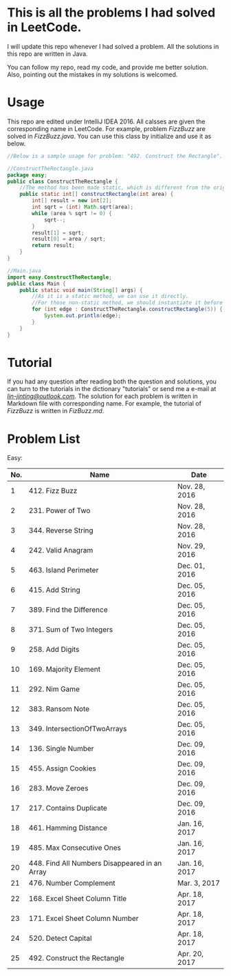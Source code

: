 # This is all the problems I had solved in LeetCode.

I will update this repo whenever I had solved a problem. All the solutions in this repo are written in Java.

You can follow my repo, read my code, and provide me better solution. Also, pointing out the mistakes in my solutions is welcomed.

# Usage

This repo are edited under IntelliJ IDEA 2016.
All calsses are given the corresponding name in LeetCode. For example, problem *FizzBuzz* are solved in *FizzBuzz.java*. You can use this class by initialize and use it as below.

```java
//Below is a sample usage for problem: "492. Construct the Rectangle".

//ConstructTheRectangle.java
package easy;
public class ConstructTheRectangle {
    //The method has been made static, which is different from the original non-static method.
    public static int[] constructRectangle(int area) {
        int[] result = new int[2];
        int sqrt = (int) Math.sqrt(area);
        while (area % sqrt != 0) {
            sqrt--;
        }
        result[1] = sqrt;
        result[0] = area / sqrt;
        return result;
    }
}

//Main.java
import easy.ConstructTheRectangle;
public class Main {
    public static void main(String[] args) {
        //As it is a static method, we can use it directly.
        //For those non-static method, we should instantiate it before use.
        for (int edge : ConstructTheRectangle.constructRectangle(5)) {
            System.out.println(edge);
        }
    }
}

```

# Tutorial

If you had any question after reading both the question and solutions, you can turn to the tutorials in the dictionary "tutorials" or send me a e-mail at *lin-jinting@outlook.com*. The solution for each problem is written in Markdown file with corresponding name. For example, the   tutorial of *FizzBuzz* is written in *FizBuzz.md*.

# Problem List

Easy:

|No.|Name        |Date|
|-----|------------|-----------|
|1  |412. Fizz Buzz|Nov. 28, 2016|
|2  |231. Power of Two|Nov. 28, 2016|
|3  |344. Reverse String|Nov. 28, 2016|
|4  |242. Valid Anagram|Nov. 29, 2016|
|5  |463. Island Perimeter|Dec. 01, 2016|
|6  |415. Add String|Dec. 05, 2016|
|7  |389. Find the Difference|Dec. 05, 2016|
|8  |371. Sum of Two Integers|Dec. 05, 2016|
|9  |258. Add Digits|Dec. 05, 2016|
|10 |169. Majority Element|Dec. 05, 2016|
|11 |292. Nim Game|Dec. 05, 2016|
|12 |383. Ransom Note|Dec. 05, 2016|
|13 |349. IntersectionOfTwoArrays|Dec. 05, 2016|
|14 |136. Single Number|Dec. 09, 2016|
|15 |455. Assign Cookies|Dec. 09, 2016|
|16 |283. Move Zeroes|Dec. 09, 2016|
|17 |217. Contains Duplicate|Dec. 09, 2016|
|18 |461. Hamming Distance|Jan. 16, 2017|
|19 |485. Max Consecutive Ones|Jan. 16, 2017|
|20 |448. Find All Numbers Disappeared in an Array|Jan. 16, 2017|
|21|476. Number Complement|Mar. 3, 2017|
|22|168. Excel Sheet Column Title|Apr. 18, 2017|
|23|171. Excel Sheet Column Number|Apr. 18, 2017|
|24|520. Detect Capital|Apr. 18, 2017|
|25|492. Construct the Rectangle|Apr. 20, 2017|
